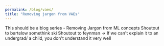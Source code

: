 ```yaml
---
permalink: /blog/vaes/
title: "Removing jargon from VAEs"
---
```

This should be a blog series - Removing Jargon from ML concepts
Shoutout to bartelow somethink ski
Shoutout to feynman -> If we can't explain it to an undergrad/ a child, you don't understand it very well
